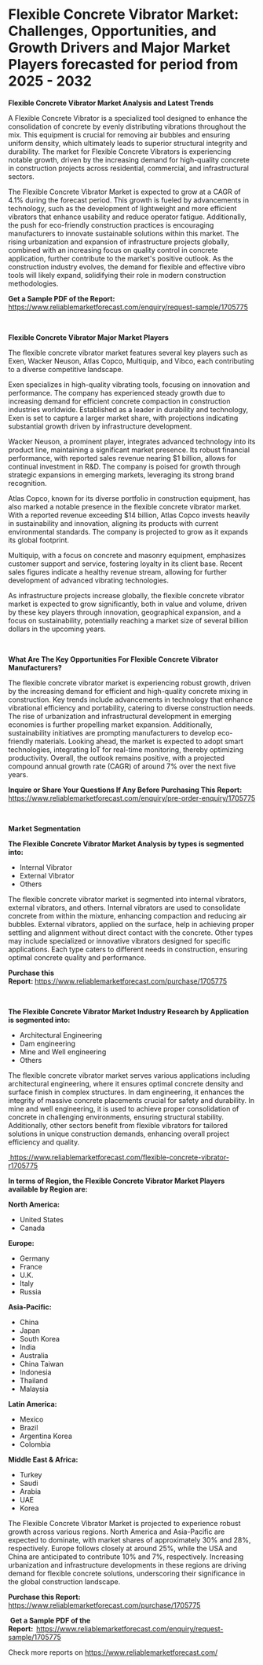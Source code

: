 <p><h1>Flexible Concrete Vibrator Market: Challenges, Opportunities, and Growth Drivers and Major Market Players forecasted for period from 2025 - 2032</h1></p><p><strong>Flexible Concrete Vibrator Market Analysis and Latest Trends</strong></p>
<p><p>A Flexible Concrete Vibrator is a specialized tool designed to enhance the consolidation of concrete by evenly distributing vibrations throughout the mix. This equipment is crucial for removing air bubbles and ensuring uniform density, which ultimately leads to superior structural integrity and durability. The market for Flexible Concrete Vibrators is experiencing notable growth, driven by the increasing demand for high-quality concrete in construction projects across residential, commercial, and infrastructural sectors.</p><p>The Flexible Concrete Vibrator Market is expected to grow at a CAGR of 4.1% during the forecast period. This growth is fueled by advancements in technology, such as the development of lightweight and more efficient vibrators that enhance usability and reduce operator fatigue. Additionally, the push for eco-friendly construction practices is encouraging manufacturers to innovate sustainable solutions within this market. The rising urbanization and expansion of infrastructure projects globally, combined with an increasing focus on quality control in concrete application, further contribute to the market's positive outlook. As the construction industry evolves, the demand for flexible and effective vibro tools will likely expand, solidifying their role in modern construction methodologies.</p></p>
<p><strong>Get a Sample PDF of the Report:&nbsp;</strong> <a href="https://www.reliablemarketforecast.com/enquiry/request-sample/1705775?utm_campaign=2293&utm_medium=2&utm_source=Github&utm_content=ia&utm_term=27032025&utm_id=flexible-concrete-vibrator">https://www.reliablemarketforecast.com/enquiry/request-sample/1705775</a></p>
<p>&nbsp;</p>
<p><strong>Flexible Concrete Vibrator Major Market Players</strong></p>
<p><p>The flexible concrete vibrator market features several key players such as Exen, Wacker Neuson, Atlas Copco, Multiquip, and Vibco, each contributing to a diverse competitive landscape. </p><p>Exen specializes in high-quality vibrating tools, focusing on innovation and performance. The company has experienced steady growth due to increasing demand for efficient concrete compaction in construction industries worldwide. Established as a leader in durability and technology, Exen is set to capture a larger market share, with projections indicating substantial growth driven by infrastructure development.</p><p>Wacker Neuson, a prominent player, integrates advanced technology into its product line, maintaining a significant market presence. Its robust financial performance, with reported sales revenue nearing $1 billion, allows for continual investment in R&D. The company is poised for growth through strategic expansions in emerging markets, leveraging its strong brand recognition.</p><p>Atlas Copco, known for its diverse portfolio in construction equipment, has also marked a notable presence in the flexible concrete vibrator market. With a reported revenue exceeding $14 billion, Atlas Copco invests heavily in sustainability and innovation, aligning its products with current environmental standards. The company is projected to grow as it expands its global footprint.</p><p>Multiquip, with a focus on concrete and masonry equipment, emphasizes customer support and service, fostering loyalty in its client base. Recent sales figures indicate a healthy revenue stream, allowing for further development of advanced vibrating technologies.</p><p>As infrastructure projects increase globally, the flexible concrete vibrator market is expected to grow significantly, both in value and volume, driven by these key players through innovation, geographical expansion, and a focus on sustainability, potentially reaching a market size of several billion dollars in the upcoming years.</p></p>
<p>&nbsp;</p>
<p><strong>What Are The Key Opportunities For Flexible Concrete Vibrator Manufacturers?</strong></p>
<p><p>The flexible concrete vibrator market is experiencing robust growth, driven by the increasing demand for efficient and high-quality concrete mixing in construction. Key trends include advancements in technology that enhance vibrational efficiency and portability, catering to diverse construction needs. The rise of urbanization and infrastructural development in emerging economies is further propelling market expansion. Additionally, sustainability initiatives are prompting manufacturers to develop eco-friendly materials. Looking ahead, the market is expected to adopt smart technologies, integrating IoT for real-time monitoring, thereby optimizing productivity. Overall, the outlook remains positive, with a projected compound annual growth rate (CAGR) of around 7% over the next five years.</p></p>
<p><strong>Inquire or Share Your Questions If Any Before Purchasing This Report:</strong> <a href="https://www.reliablemarketforecast.com/enquiry/pre-order-enquiry/1705775?utm_campaign=2293&utm_medium=2&utm_source=Github&utm_content=ia&utm_term=27032025&utm_id=flexible-concrete-vibrator">https://www.reliablemarketforecast.com/enquiry/pre-order-enquiry/1705775</a></p>
<p>&nbsp;</p>
<p><strong>Market Segmentation</strong></p>
<p><strong>The Flexible Concrete Vibrator Market Analysis by types is segmented into:</strong></p>
<p><ul><li>Internal Vibrator</li><li>External Vibrator</li><li>Others</li></ul></p>
<p><p>The flexible concrete vibrator market is segmented into internal vibrators, external vibrators, and others. Internal vibrators are used to consolidate concrete from within the mixture, enhancing compaction and reducing air bubbles. External vibrators, applied on the surface, help in achieving proper settling and alignment without direct contact with the concrete. Other types may include specialized or innovative vibrators designed for specific applications. Each type caters to different needs in construction, ensuring optimal concrete quality and performance.</p></p>
<p><strong>Purchase this Report:&nbsp;</strong><a href="https://www.reliablemarketforecast.com/purchase/1705775?utm_campaign=2293&utm_medium=2&utm_source=Github&utm_content=ia&utm_term=27032025&utm_id=flexible-concrete-vibrator">https://www.reliablemarketforecast.com/purchase/1705775</a></p>
<p>&nbsp;</p>
<p><strong>The Flexible Concrete Vibrator Market Industry Research by Application is segmented into:</strong></p>
<p><ul><li>Architectural Engineering</li><li>Dam engineering</li><li>Mine and Well engineering</li><li>Others</li></ul></p>
<p><p>The flexible concrete vibrator market serves various applications including architectural engineering, where it ensures optimal concrete density and surface finish in complex structures. In dam engineering, it enhances the integrity of massive concrete placements crucial for safety and durability. In mine and well engineering, it is used to achieve proper consolidation of concrete in challenging environments, ensuring structural stability. Additionally, other sectors benefit from flexible vibrators for tailored solutions in unique construction demands, enhancing overall project efficiency and quality.</p></p>
<p><a href="https://www.reliablemarketforecast.com/flexible-concrete-vibrator-r1705775?utm_campaign=2293&utm_medium=2&utm_source=Github&utm_content=ia&utm_term=27032025&utm_id=flexible-concrete-vibrator">&nbsp;https://www.reliablemarketforecast.com/flexible-concrete-vibrator-r1705775</a></p>
<p><strong>In terms of Region, the Flexible Concrete Vibrator Market Players available by Region are:</strong></p>
<p>
    <p> <strong> North America: </strong>
        <ul>
            <li>United States</li>
            <li>Canada</li>
        </ul>
        </p> 
    <p> <strong> Europe: </strong>
        <ul>
            <li>Germany</li>
            <li>France</li>
            <li>U.K.</li>
            <li>Italy</li>
            <li>Russia</li>
        </ul>
        </p> 
    <p> <strong> Asia-Pacific: </strong>
        <ul>
            <li>China</li>
            <li>Japan</li>
            <li>South Korea</li>
            <li>India</li>
            <li>Australia</li>
            <li>China Taiwan</li>
            <li>Indonesia</li>
            <li>Thailand</li>
            <li>Malaysia</li>
        </ul>
        </p> 
    <p> <strong> Latin America: </strong>
        <ul>
            <li>Mexico</li>
            <li>Brazil</li>
            <li>Argentina Korea</li>
            <li>Colombia</li>
        </ul>
        </p> 
    <p> <strong> Middle East & Africa: </strong>
        <ul>
            <li>Turkey</li>
            <li>Saudi</li>
            <li>Arabia</li>
            <li>UAE</li>
            <li>Korea</li>
        </ul>
    </p>
    </p>
<p><p>The Flexible Concrete Vibrator Market is projected to experience robust growth across various regions. North America and Asia-Pacific are expected to dominate, with market shares of approximately 30% and 28%, respectively. Europe follows closely at around 25%, while the USA and China are anticipated to contribute 10% and 7%, respectively. Increasing urbanization and infrastructure developments in these regions are driving demand for flexible concrete solutions, underscoring their significance in the global construction landscape.</p></p>
<p><strong>Purchase this Report: </strong><a href="https://www.reliablemarketforecast.com/purchase/1705775?utm_campaign=2293&utm_medium=2&utm_source=Github&utm_content=ia&utm_term=27032025&utm_id=flexible-concrete-vibrator">https://www.reliablemarketforecast.com/purchase/1705775</a></p>
<p>&nbsp;<strong>Get a Sample PDF of the Report:&nbsp;&nbsp;</strong><a href="https://www.reliablemarketforecast.com/enquiry/request-sample/1705775?utm_campaign=2293&utm_medium=2&utm_source=Github&utm_content=ia&utm_term=27032025&utm_id=flexible-concrete-vibrator">https://www.reliablemarketforecast.com/enquiry/request-sample/1705775</a></p>
<p><strong></strong></p>
<p>Check more reports on <a href="https://www.reliablemarketforecast.com/?utm_campaign=2293&utm_medium=2&utm_source=Github&utm_content=ia&utm_term=27032025&utm_id=flexible-concrete-vibrator">https://www.reliablemarketforecast.com/</a></p>
